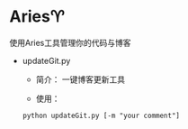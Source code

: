 # Aries:aries:

使用Aries工具管理你的代码与博客


* updateGit.py
    - 简介：
    一键博客更新工具

    - 使用：
    ```
    python updateGit.py [-m "your comment"]
    ```



